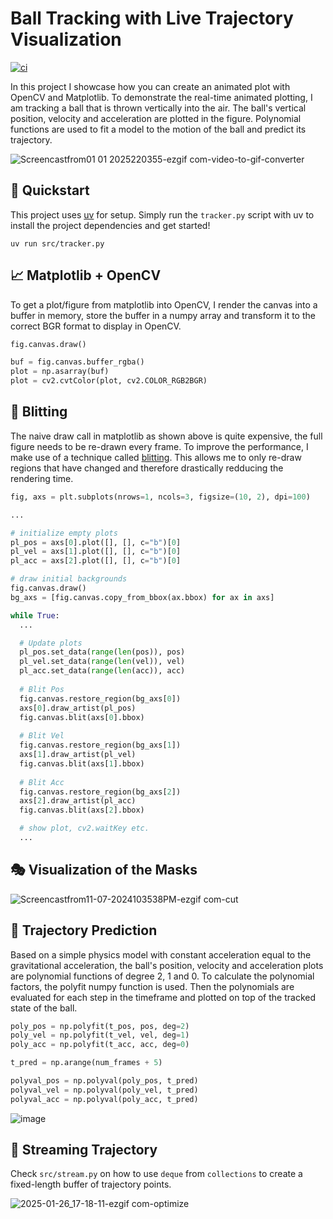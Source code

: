 # Ball Tracking with Live Trajectory Visualization

[![ci](https://github.com/trflorian/ball-tracking-live-plot/actions/workflows/ci.yaml/badge.svg)](https://github.com/trflorian/ball-tracking-live-plot/actions/workflows/ci.yaml)

In this project I showcase how you can create an animated plot with OpenCV and Matplotlib. To demonstrate the real-time animated plotting, I am tracking a ball that is thrown vertically into the air. The ball's vertical position, velocity and acceleration are plotted in the figure. Polynomial functions are used to fit a model to the motion of the ball and predict its trajectory.

![Screencastfrom01 01 2025220355-ezgif com-video-to-gif-converter](https://github.com/user-attachments/assets/71c5818b-cac9-44b4-99dd-9a10355433ea)

## 🌟 Quickstart

This project uses [uv](https://docs.astral.sh/uv/getting-started/installation/) for setup. Simply run the `tracker.py` script with uv to install the project dependencies and get started!

```Shell
uv run src/tracker.py
```

## 📈 Matplotlib + OpenCV

To get a plot/figure from matplotlib into OpenCV, I render the canvas into a buffer in memory, store the buffer in a numpy array and transform it to the correct BGR format to display in OpenCV.

```Python
fig.canvas.draw()

buf = fig.canvas.buffer_rgba()
plot = np.asarray(buf)
plot = cv2.cvtColor(plot, cv2.COLOR_RGB2BGR)
```

## 🎨 Blitting
The naive draw call in matplotlib as shown above is quite expensive, the full figure needs to be re-drawn every frame. To improve the performance, I make use of a technique called [blitting](https://matplotlib.org/stable/users/explain/animations/blitting.html). 
This allows me to only re-draw regions that have changed and therefore drastically redducing the rendering time.

```Python
fig, axs = plt.subplots(nrows=1, ncols=3, figsize=(10, 2), dpi=100)

...

# initialize empty plots
pl_pos = axs[0].plot([], [], c="b")[0]
pl_vel = axs[1].plot([], [], c="b")[0]
pl_acc = axs[2].plot([], [], c="b")[0]

# draw initial backgrounds
fig.canvas.draw()
bg_axs = [fig.canvas.copy_from_bbox(ax.bbox) for ax in axs]

while True:
  ...

  # Update plots
  pl_pos.set_data(range(len(pos)), pos)
  pl_vel.set_data(range(len(vel)), vel)
  pl_acc.set_data(range(len(acc)), acc)
  
  # Blit Pos
  fig.canvas.restore_region(bg_axs[0])
  axs[0].draw_artist(pl_pos)
  fig.canvas.blit(axs[0].bbox)
  
  # Blit Vel
  fig.canvas.restore_region(bg_axs[1])
  axs[1].draw_artist(pl_vel)
  fig.canvas.blit(axs[1].bbox)
  
  # Blit Acc
  fig.canvas.restore_region(bg_axs[2])
  axs[2].draw_artist(pl_acc)
  fig.canvas.blit(axs[2].bbox)

  # show plot, cv2.waitKey etc.
  ...
```

## 🎭 Visualization of the Masks
![Screencastfrom11-07-2024103538PM-ezgif com-cut](https://github.com/user-attachments/assets/9209500a-94f4-4670-be64-c332dc839801)


## 🔮 Trajectory Prediction
Based on a simple physics model with constant acceleration equal to the gravitational acceleration, the ball's position, velocity and acceleration plots are polynomial functions of degree 2, 1 and 0.
To calculate the polynomial factors, the polyfit numpy function is used. Then the polynomials are evaluated for each step in the timeframe and plotted on top of the tracked state of the ball.

```Python
poly_pos = np.polyfit(t_pos, pos, deg=2)
poly_vel = np.polyfit(t_vel, vel, deg=1)
poly_acc = np.polyfit(t_acc, acc, deg=0)

t_pred = np.arange(num_frames + 5)

polyval_pos = np.polyval(poly_pos, t_pred)
polyval_vel = np.polyval(poly_vel, t_pred)
polyval_acc = np.polyval(poly_acc, t_pred)
```

![image](https://github.com/user-attachments/assets/fb7c6d32-0a01-4d67-8e8e-454002128f15)

## 🎥 Streaming Trajectory

Check `src/stream.py` on how to use `deque` from `collections` to create a fixed-length buffer of trajectory points.

![2025-01-26_17-18-11-ezgif com-optimize](https://github.com/user-attachments/assets/d5a91971-5df9-4777-9c66-854934e180de)
